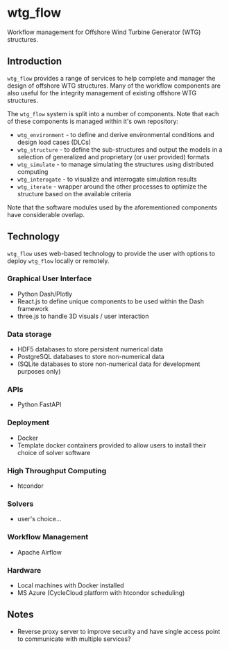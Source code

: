 # wtg_flow
Workflow management for Offshore Wind Turbine Generator (WTG) structures.

## Introduction
`wtg_flow` provides a range of services to help complete and manager the design of offshore WTG structures. 
Many of the workflow components are also useful for the integrity management of existing offshore WTG structures.

The `wtg_flow` system is split into a number of components. Note that each of these components is managed within it's own repository:
- `wtg_environment` - to define and derive environmental conditions and design load cases (DLCs)
- `wtg_structure` - to define the sub-structures and output the models in a selection of generalized and proprietary (or user provided) formats
- `wtg_simulate` - to manage simulating the structures using distributed computing
- `wtg_interogate` - to visualize and interrogate simulation results
- `wtg_iterate` - wrapper around the other processes to optimize the structure based on the available criteria

Note that the software modules used by the aforementioned components have considerable overlap.

## Technology
`wtg_flow` uses web-based technology to provide the user with options to deploy `wtg_flow` locally or remotely.

### Graphical User Interface
- Python Dash/Plotly
- React.js to define unique components to be used within the Dash framework
- three.js to handle 3D visuals / user interaction

### Data storage
- HDF5 databases to store persistent numerical data
- PostgreSQL databases to store non-numerical data
- (SQLite databases to store non-numerical data for development purposes only)

### APIs
- Python FastAPI

### Deployment
- Docker
- Template docker containers provided to allow users to install their choice of solver software

### High Throughput Computing
- htcondor

### Solvers
- user's choice...

### Workflow Management
- Apache Airflow

### Hardware
- Local machines with Docker installed
- MS Azure (CycleCloud platform with htcondor scheduling)

## Notes
- Reverse proxy server to improve security and have single access point to communicate with multiple services?